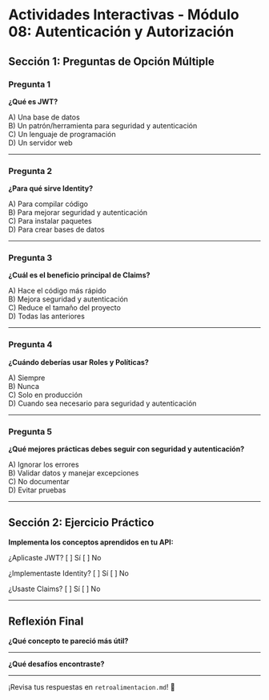 # Actividades Interactivas - Módulo 08: Autenticación y Autorización

## Sección 1: Preguntas de Opción Múltiple

### Pregunta 1
**¿Qué es JWT?**

A) Una base de datos  
B) Un patrón/herramienta para seguridad y autenticación  
C) Un lenguaje de programación  
D) Un servidor web

---

### Pregunta 2
**¿Para qué sirve Identity?**

A) Para compilar código  
B) Para mejorar seguridad y autenticación  
C) Para instalar paquetes  
D) Para crear bases de datos

---

### Pregunta 3
**¿Cuál es el beneficio principal de Claims?**

A) Hace el código más rápido  
B) Mejora seguridad y autenticación  
C) Reduce el tamaño del proyecto  
D) Todas las anteriores

---

### Pregunta 4
**¿Cuándo deberías usar Roles y Políticas?**

A) Siempre  
B) Nunca  
C) Solo en producción  
D) Cuando sea necesario para seguridad y autenticación

---

### Pregunta 5
**¿Qué mejores prácticas debes seguir con seguridad y autenticación?**

A) Ignorar los errores  
B) Validar datos y manejar excepciones  
C) No documentar  
D) Evitar pruebas

---

## Sección 2: Ejercicio Práctico

**Implementa los conceptos aprendidos en tu API:**

¿Aplicaste JWT? [ ] Sí [ ] No

¿Implementaste Identity? [ ] Sí [ ] No

¿Usaste Claims? [ ] Sí [ ] No

---

## Reflexión Final

**¿Qué concepto te pareció más útil?**
_______________________________________________

**¿Qué desafíos encontraste?**
_______________________________________________

¡Revisa tus respuestas en `retroalimentacion.md`! 🎉
